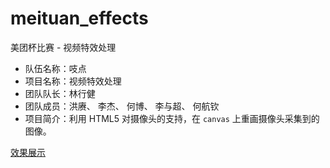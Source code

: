 # meituan_effects

美团杯比赛 - 视频特效处理

- 队伍名称：吱点
- 项目名称：视频特效处理
- 团队队长：林行健
- 团队成员：洪赓、 李杰、 何博、 李与超、 何航钦
- 项目简介：利用 HTML5 对摄像头的支持，在 `canvas` 上重画摄像头采集到的图像。


[效果展示](https://thefool32.github.io/xmu-2016-ZhiDian)
